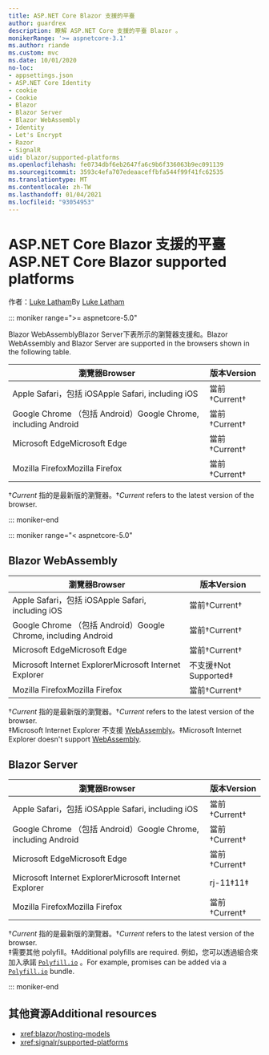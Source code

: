 ```yaml
---
title: ASP.NET Core Blazor 支援的平臺
author: guardrex
description: 瞭解 ASP.NET Core 支援的平臺 Blazor 。
monikerRange: '>= aspnetcore-3.1'
ms.author: riande
ms.custom: mvc
ms.date: 10/01/2020
no-loc:
- appsettings.json
- ASP.NET Core Identity
- cookie
- Cookie
- Blazor
- Blazor Server
- Blazor WebAssembly
- Identity
- Let's Encrypt
- Razor
- SignalR
uid: blazor/supported-platforms
ms.openlocfilehash: fe0734dbf6eb2647fa6c9b6f336063b9ec091139
ms.sourcegitcommit: 3593c4efa707edeaaceffbfa544f99f41fc62535
ms.translationtype: MT
ms.contentlocale: zh-TW
ms.lasthandoff: 01/04/2021
ms.locfileid: "93054953"
---
```

# <a name="aspnet-core-no-locblazor-supported-platforms"></a><span data-ttu-id="07ea8-103">ASP.NET Core Blazor 支援的平臺</span><span class="sxs-lookup"><span data-stu-id="07ea8-103">ASP.NET Core Blazor supported platforms</span></span>

<span data-ttu-id="07ea8-104">作者：[Luke Latham](https://github.com/guardrex)</span><span class="sxs-lookup"><span data-stu-id="07ea8-104">By [Luke Latham](https://github.com/guardrex)</span></span>

::: moniker range=">= aspnetcore-5.0"

<span data-ttu-id="07ea8-105">Blazor WebAssemblyBlazor Server下表所示的瀏覽器支援和。</span><span class="sxs-lookup"><span data-stu-id="07ea8-105">Blazor WebAssembly and Blazor Server are supported in the browsers shown in the following table.</span></span>

| <span data-ttu-id="07ea8-106">瀏覽器</span><span class="sxs-lookup"><span data-stu-id="07ea8-106">Browser</span></span>                          | <span data-ttu-id="07ea8-107">版本</span><span class="sxs-lookup"><span data-stu-id="07ea8-107">Version</span></span>         |
| -------------------------------- | --------------- |
| <span data-ttu-id="07ea8-108">Apple Safari，包括 iOS</span><span class="sxs-lookup"><span data-stu-id="07ea8-108">Apple Safari, including iOS</span></span>      | <span data-ttu-id="07ea8-109">當前&dagger;</span><span class="sxs-lookup"><span data-stu-id="07ea8-109">Current&dagger;</span></span> |
| <span data-ttu-id="07ea8-110">Google Chrome （包括 Android）</span><span class="sxs-lookup"><span data-stu-id="07ea8-110">Google Chrome, including Android</span></span> | <span data-ttu-id="07ea8-111">當前&dagger;</span><span class="sxs-lookup"><span data-stu-id="07ea8-111">Current&dagger;</span></span> |
| <span data-ttu-id="07ea8-112">Microsoft Edge</span><span class="sxs-lookup"><span data-stu-id="07ea8-112">Microsoft Edge</span></span>                   | <span data-ttu-id="07ea8-113">當前&dagger;</span><span class="sxs-lookup"><span data-stu-id="07ea8-113">Current&dagger;</span></span> |
| <span data-ttu-id="07ea8-114">Mozilla Firefox</span><span class="sxs-lookup"><span data-stu-id="07ea8-114">Mozilla Firefox</span></span>                  | <span data-ttu-id="07ea8-115">當前&dagger;</span><span class="sxs-lookup"><span data-stu-id="07ea8-115">Current&dagger;</span></span> |  

<span data-ttu-id="07ea8-116">&dagger;*Current* 指的是最新版的瀏覽器。</span><span class="sxs-lookup"><span data-stu-id="07ea8-116">&dagger;*Current* refers to the latest version of the browser.</span></span>  

::: moniker-end

::: moniker range="< aspnetcore-5.0"

## Blazor WebAssembly

| <span data-ttu-id="07ea8-117">瀏覽器</span><span class="sxs-lookup"><span data-stu-id="07ea8-117">Browser</span></span>                          | <span data-ttu-id="07ea8-118">版本</span><span class="sxs-lookup"><span data-stu-id="07ea8-118">Version</span></span>               |
| -------------------------------- | --------------------- |
| <span data-ttu-id="07ea8-119">Apple Safari，包括 iOS</span><span class="sxs-lookup"><span data-stu-id="07ea8-119">Apple Safari, including iOS</span></span>      | <span data-ttu-id="07ea8-120">當前&dagger;</span><span class="sxs-lookup"><span data-stu-id="07ea8-120">Current&dagger;</span></span>       |
| <span data-ttu-id="07ea8-121">Google Chrome （包括 Android）</span><span class="sxs-lookup"><span data-stu-id="07ea8-121">Google Chrome, including Android</span></span> | <span data-ttu-id="07ea8-122">當前&dagger;</span><span class="sxs-lookup"><span data-stu-id="07ea8-122">Current&dagger;</span></span>       |
| <span data-ttu-id="07ea8-123">Microsoft Edge</span><span class="sxs-lookup"><span data-stu-id="07ea8-123">Microsoft Edge</span></span>                   | <span data-ttu-id="07ea8-124">當前&dagger;</span><span class="sxs-lookup"><span data-stu-id="07ea8-124">Current&dagger;</span></span>       |
| <span data-ttu-id="07ea8-125">Microsoft Internet Explorer</span><span class="sxs-lookup"><span data-stu-id="07ea8-125">Microsoft Internet Explorer</span></span>      | <span data-ttu-id="07ea8-126">不支援&Dagger;</span><span class="sxs-lookup"><span data-stu-id="07ea8-126">Not Supported&Dagger;</span></span> |
| <span data-ttu-id="07ea8-127">Mozilla Firefox</span><span class="sxs-lookup"><span data-stu-id="07ea8-127">Mozilla Firefox</span></span>                  | <span data-ttu-id="07ea8-128">當前&dagger;</span><span class="sxs-lookup"><span data-stu-id="07ea8-128">Current&dagger;</span></span>       |  

<span data-ttu-id="07ea8-129">&dagger;*Current* 指的是最新版的瀏覽器。</span><span class="sxs-lookup"><span data-stu-id="07ea8-129">&dagger;*Current* refers to the latest version of the browser.</span></span>  
<span data-ttu-id="07ea8-130">&Dagger;Microsoft Internet Explorer 不支援 [WebAssembly](https://webassembly.org)。</span><span class="sxs-lookup"><span data-stu-id="07ea8-130">&Dagger;Microsoft Internet Explorer doesn't support [WebAssembly](https://webassembly.org).</span></span>

## Blazor Server

| <span data-ttu-id="07ea8-131">瀏覽器</span><span class="sxs-lookup"><span data-stu-id="07ea8-131">Browser</span></span>                          | <span data-ttu-id="07ea8-132">版本</span><span class="sxs-lookup"><span data-stu-id="07ea8-132">Version</span></span>         |
| -------------------------------- | --------------- |
| <span data-ttu-id="07ea8-133">Apple Safari，包括 iOS</span><span class="sxs-lookup"><span data-stu-id="07ea8-133">Apple Safari, including iOS</span></span>      | <span data-ttu-id="07ea8-134">當前&dagger;</span><span class="sxs-lookup"><span data-stu-id="07ea8-134">Current&dagger;</span></span> |
| <span data-ttu-id="07ea8-135">Google Chrome （包括 Android）</span><span class="sxs-lookup"><span data-stu-id="07ea8-135">Google Chrome, including Android</span></span> | <span data-ttu-id="07ea8-136">當前&dagger;</span><span class="sxs-lookup"><span data-stu-id="07ea8-136">Current&dagger;</span></span> |
| <span data-ttu-id="07ea8-137">Microsoft Edge</span><span class="sxs-lookup"><span data-stu-id="07ea8-137">Microsoft Edge</span></span>                   | <span data-ttu-id="07ea8-138">當前&dagger;</span><span class="sxs-lookup"><span data-stu-id="07ea8-138">Current&dagger;</span></span> |
| <span data-ttu-id="07ea8-139">Microsoft Internet Explorer</span><span class="sxs-lookup"><span data-stu-id="07ea8-139">Microsoft Internet Explorer</span></span>      | <span data-ttu-id="07ea8-140">rj-11&Dagger;</span><span class="sxs-lookup"><span data-stu-id="07ea8-140">11&Dagger;</span></span>      |
| <span data-ttu-id="07ea8-141">Mozilla Firefox</span><span class="sxs-lookup"><span data-stu-id="07ea8-141">Mozilla Firefox</span></span>                  | <span data-ttu-id="07ea8-142">當前&dagger;</span><span class="sxs-lookup"><span data-stu-id="07ea8-142">Current&dagger;</span></span> |

<span data-ttu-id="07ea8-143">&dagger;*Current* 指的是最新版的瀏覽器。</span><span class="sxs-lookup"><span data-stu-id="07ea8-143">&dagger;*Current* refers to the latest version of the browser.</span></span>  
<span data-ttu-id="07ea8-144">&Dagger;需要其他 polyfill。</span><span class="sxs-lookup"><span data-stu-id="07ea8-144">&Dagger;Additional polyfills are required.</span></span> <span data-ttu-id="07ea8-145">例如，您可以透過組合來加入承諾 [`Polyfill.io`](https://polyfill.io/v3/) 。</span><span class="sxs-lookup"><span data-stu-id="07ea8-145">For example, promises can be added via a [`Polyfill.io`](https://polyfill.io/v3/) bundle.</span></span>

::: moniker-end

## <a name="additional-resources"></a><span data-ttu-id="07ea8-146">其他資源</span><span class="sxs-lookup"><span data-stu-id="07ea8-146">Additional resources</span></span>

* <xref:blazor/hosting-models>
* <xref:signalr/supported-platforms>
